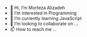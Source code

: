 - 👋 Hi, I’m Morteza Alizadeh
- 👀 I’m interested in Programming
- 🌱 I’m currently learning JavaScript
- 💞️ I’m looking to collaborate on ...
- 📫 How to reach me ...

<!---
moriiw/moriiw is a ✨ special ✨ repository because its `README.md` (this file) appears on your GitHub profile.
You can click the Preview link to take a look at your changes.
--->
